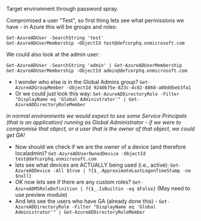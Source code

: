 Target environment through password spray.

Compromised a user "Test", so first thing lets see what permissions we have - in Azure this will be groups and roles:
```
Get-AzureADUser -SearchString 'test'
Get-AzureADUserMembership -ObjectId test@defcorphq.onmicrosoft.com
```

We could also look at the admin user:
```
Get-AzureADUser -SearchString 'admin' | Get-AzureADUserMembership
Get-AzureADUserMembership -ObjectId admin@defcorphq.onmicrosoft.com
```
- I wonder who else is in the Global Admins group? ```Get-AzureADGroupMember -ObjectId 9240b75e-823c-4c02-8868-a00ddbeb3fa1```
- Or we could just look this way: ```Get-AzureADDirectoryRole -Filter "DisplayName eq 'Global Administrator'" | Get-AzureADDirectoryRoleMember```

_in normal environments we would expect to see some Service Principals (that is an application) running as Global Administrator - if we were to compromise that object, or a user that is the owner of that object, we could get GA!_


- Now should we check if we are the owner of a device (and therefore localadmin)? ```Get-AzureADUserOwnedDevice -ObjectId test@defcorphq.onmicrosoft.com```
- lets see what devices are ACTUALLY being used (i.e., active): ```Get-AzureADDevice -All $true | ?{$_.ApproximateLastLogonTimeStamp -ne $null}```
- OK now lets see if there are any custom roles? ```Get-AzureADMSRoleDefinition | ?{$_.IsBuiltin -eq $False}``` (May need to use preview module)
- And lets see the users who have GA (already done this) - ```Get-AzureADDirectoryRole -Filter "DisplayName eq 'Global Administrator'" | Get-AzureADDirectoryRoleMember```

